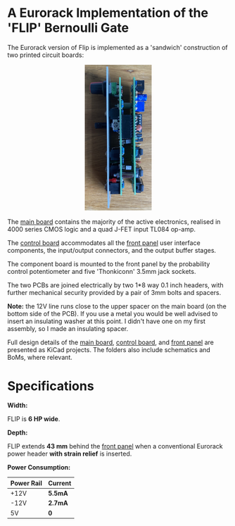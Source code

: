 # A Eurorack Implementation of the 'FLIP' Bernoulli Gate

The Eurorack version of Flip is implemented as a 'sandwich' construction of two printed circuit boards:

<p align='center'>
<img width=30%, src="https://github.com/m0xpd/FLIP/blob/main/Graphics/Flip%20Sandwich%20Construction%20LoRes.jpg">
</p>

The [main board](https://github.com/m0xpd/FLIP/blob/main/Eurorack/Main%20Board/README.md) contains the majority of the active electronics, realised in 4000 series CMOS logic and a quad J-FET input TL084 op-amp.

The [control board](https://github.com/m0xpd/FLIP/blob/main/Eurorack/Control%20Board/README.md) accommodates all the [front panel](https://github.com/m0xpd/FLIP/blob/main/Eurorack/Front%20Panel/README.md) user interface components, the input/output connectors, and the output buffer stages. 

The component board is mounted to the front panel by the probability control potentiometer and five 'Thonkiconn' 3.5mm jack sockets.

The two PCBs are joined electrically by two 1*8 way 0.1 inch headers, with further mechanical security provided by a pair of 3mm bolts and spacers.

**Note:** the 12V line runs close to the upper spacer on the main board (on the bottom side of the PCB). If you use a metal you would be well advised to insert an insulating washer at this point. I didn't have one on my first assembly, so I made an insulating spacer.  

Full design details of the [main board](https://github.com/m0xpd/FLIP/blob/main/Eurorack/Main%20Board/README.md), [control board](https://github.com/m0xpd/FLIP/blob/main/Eurorack/Control%20Board/README.md), and [front panel](https://github.com/m0xpd/FLIP/blob/main/Eurorack/Front%20Panel/README.md) are presented as KiCad projects. The folders also include schematics and BoMs, where relevant.

# Specifications

**Width:** 

FLIP is **6 HP wide**.

**Depth:**

FLIP extends **43 mm** behind the [front panel](https://github.com/m0xpd/FLIP/blob/main/Eurorack/Front%20Panel/README.md) when a conventional Eurorack power header **with strain relief** is inserted.

**Power Consumption:**

| Power Rail | Current |
|---|---|
| +12V | **5.5mA** |
| -12V | **2.7mA** |
| 5V | **0** |
